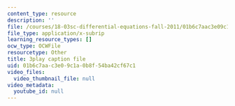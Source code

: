 ```yaml
---
content_type: resource
description: ''
file: /courses/18-03sc-differential-equations-fall-2011/01b6c7aac3e09c1a0b8f54ba42cf67c1_XDhJ8lVGbl8.srt
file_type: application/x-subrip
learning_resource_types: []
ocw_type: OCWFile
resourcetype: Other
title: 3play caption file
uid: 01b6c7aa-c3e0-9c1a-0b8f-54ba42cf67c1
video_files:
  video_thumbnail_file: null
video_metadata:
  youtube_id: null
---
```

